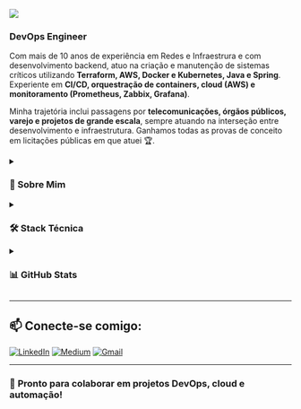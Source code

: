 ![](https://komarev.com/ghpvc/?username=thePetrola&style=for-the-badge)

### **DevOps Engineer**

Com mais de 10 anos de experiência em Redes e Infraestrura e com desenvolvimento backend, atuo na criação e manutenção de sistemas críticos utilizando **Terraform, AWS, Docker e Kubernetes, Java e Spring**. Experiente em **CI/CD, orquestração de containers, cloud (AWS) e monitoramento (Prometheus, Zabbix, Grafana)**.

Minha trajetória inclui passagens por **telecomunicações, órgãos públicos, varejo e projetos de grande escala**, sempre atuando na interseção entre desenvolvimento e infraestrutura. Ganhamos todas as provas de conceito em licitações públicas em que atuei 🏆.

<details>
  <summary><h3>📖 Sobre Mim</h3></summary>

- 🚀 **DevOps Engineer**.
- 👨‍💻 Atualmente atuando como **Desenvolvedor Backend e Engenheiro DevOps** na [Zello Tecnologia](https://www.zello.tec.br/), com o foco em sistemas para o **Ministério da Saúde**.
- ☁️ Estudando e certificando-me em **AWS, Kubernetes e Terraform**.
- 🖨️ Entusiasta de **impressão 3D, automação residencial e IoT**.
- 🐧 **Linux Lover** – usuário diário de Arch, Debian e derivados.

</details>

<details>
  <summary><h3>🛠️ Stack Técnica</h3></summary>

#### ☁️ **Cloud & DevOps**
![AWS](https://img.shields.io/badge/AWS-%23FF9900.svg?style=for-the-badge&logo=amazon-aws&logoColor=white)
![Docker](https://img.shields.io/badge/docker-%230db7ed.svg?style=for-the-badge&logo=docker&logoColor=white)
![Kubernetes](https://img.shields.io/badge/kubernetes-%23326ce5.svg?style=for-the-badge&logo=kubernetes&logoColor=white)
![Jenkins](https://img.shields.io/badge/jenkins-%232C5263.svg?style=for-the-badge&logo=jenkins&logoColor=white)
![GitLab CI](https://img.shields.io/badge/gitlab%20ci-%23181717.svg?style=for-the-badge&logo=gitlab&logoColor=white)
![GitHub Actions](https://img.shields.io/badge/github%20actions-%232671E5.svg?style=for-the-badge&logo=githubactions&logoColor=white)
![Terraform](https://img.shields.io/badge/terraform-%235835CC.svg?style=for-the-badge&logo=terraform&logoColor=white)
![Ansible](https://img.shields.io/badge/ansible-%231A1918.svg?style=for-the-badge&logo=ansible&logoColor=white)

#### 📊 **Monitoring & Logging**
![Prometheus](https://img.shields.io/badge/Prometheus-E6522C?style=for-the-badge&logo=Prometheus&logoColor=white)
![Grafana](https://img.shields.io/badge/grafana-%23F46800.svg?style=for-the-badge&logo=grafana&logoColor=white)
![Zabbix](https://img.shields.io/badge/zabbix-%23D50000.svg?style=for-the-badge&logo=zabbix&logoColor=white)
![Elasticsearch](https://img.shields.io/badge/Elasticsearch-005571?style=for-the-badge&logo=elasticsearch&logoColor=white)

#### 🗄️ **Databases**
![Oracle](https://img.shields.io/badge/Oracle-F80000?style=for-the-badge&logo=oracle&logoColor=white)
![Postgres](https://img.shields.io/badge/postgres-%23316192.svg?style=for-the-badge&logo=postgresql&logoColor=white)
![Redis](https://img.shields.io/badge/redis-%23DD0031.svg?style=for-the-badge&logo=redis&logoColor=white)
![Redshift](https://img.shields.io/badge/-Amazon%20Redshift-8C4FFF?style=for-the-badge&logo=amazonredshift&logoColor=white)

#### 👨‍💻 **Linguagens & Frameworks**
![Java](https://img.shields.io/badge/java-%23ED8B00.svg?style=for-the-badge&logo=openjdk&logoColor=white)
![Spring](https://img.shields.io/badge/spring-%236DB33F.svg?style=for-the-badge&logo=spring&logoColor=white)
![Python](https://img.shields.io/badge/python-3670A0?style=for-the-badge&logo=python&logoColor=ffdd54)
![PHP](https://img.shields.io/badge/php-%23777BB4.svg?style=for-the-badge&logo=php&logoColor=white)
![C](https://img.shields.io/badge/c-%2300599C.svg?style=for-the-badge&logo=c&logoColor=white)
![C++](https://img.shields.io/badge/c++-%2300599C.svg?style=for-the-badge&logo=c%2B%2B&logoColor=white)

#### 🐧 **SO & Ferramentas**
![Linux](https://img.shields.io/badge/Linux-FCC624?style=for-the-badge&logo=linux&logoColor=black)
![Debian](https://img.shields.io/badge/Debian-D70A53?style=for-the-badge&logo=debian&logoColor=white)
![Arch](https://img.shields.io/badge/Arch%20Linux-1793D1?logo=arch-linux&logoColor=fff&style=for-the-badge)
![Vim](https://img.shields.io/badge/VIM-%2311AB00.svg?style=for-the-badge&logo=vim&logoColor=white)

#### 👀 **Linguagens mais usadas**
<img src="https://github-readme-stats.vercel.app/api/top-langs?username=petrolal&theme=github&hide_border=true&layout=compact" width="400" />

</details>

<details>
  <summary><h3>📊 GitHub Stats</h3></summary>

  ### 💻 Profile Status
  <div>
      <img src="https://github-readme-stats.vercel.app/api?username=petrolal&show_icons=true&line_height=20&hide_border=true&theme=github" width="440"/>      
      <img src="https://github-readme-activity-graph.vercel.app/graph?username=petrolal&theme=github&hide_border=true" width="600" />
  </div>

  <br />

  <strong>Nota:</strong> As linguagens mostradas refletem apenas meus repositórios públicos e não necessariamente minha experiência completa.

</details>

---

## 📫 Conecte-se comigo:
<a href="https://www.linkedin.com/in/lucas-petrola/">![LinkedIn](https://img.shields.io/badge/linkedin-%230077B5.svg?style=for-the-badge&logo=linkedin&logoColor=white)</a>
<a href="https://medium.com/@petrolalucas">![Medium](https://img.shields.io/badge/Medium-12100E?style=for-the-badge&logo=medium&logoColor=white)</a>
<a href="mailto:petrolalucas@gmail.com">![Gmail](https://img.shields.io/badge/Gmail-D14836?style=for-the-badge&logo=gmail&logoColor=white)</a>

---

### 🚀 **Pronto para colaborar em projetos DevOps, cloud e automação!**
